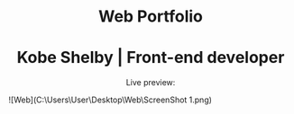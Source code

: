 <h1 align="center"> Web Portfolio </h1>
<h1 align="center"> Kobe Shelby | Front-end developer</h1>
<p align="center"> Live preview: </p>
![Web](C:\Users\User\Desktop\Web\ScreenShot 1.png)


